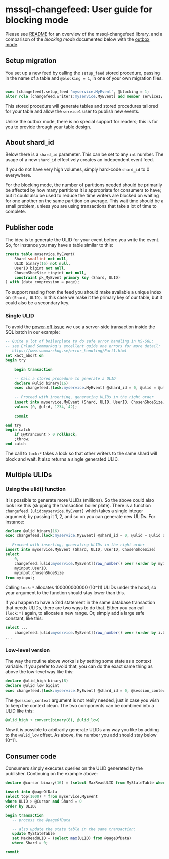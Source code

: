 # mssql-changefeed: User guide for blocking mode

Please see [README](README.md) for an overview of the mssql-changefeed
library, and a comparison of the *blocking mode* documented below with
the [outbox mode](OUTBOX.md).

## Setup migration

You set up a new feed by calling the `setup_feed` stored procedure,
passing in the name of a table and `@blocking = 1`, in one of your own
migration files.
```sql

exec [changefeed].setup_feed 'myservice.MyEvent', @blocking = 1;
alter role [changefeed.writers:myservice.MyEvent] add member service1;    
```

This stored procedure will generate tables and stored procedures tailored
for your table and allow the `service1` user to publish new events.

Unlike the outbox mode, there is no special support for readers; this is
for you to provide through your table design.

## About shard_id

Below there is a `shard_id` parameter. This can be set to any `int` number.
The usage of a new `shard_id` effectively creates an independent
event feed.

If you do not have very high volumes, simply hard-code `shard_id` to 0 everywhere.

For the blocking mode, the number of partitions needed should be primarily
be affected by how many partitions it is appropriate for consumers to have;
but it could also be used to reduce the time writers are blocked on waiting
for one another on the same partition on average. This wait time should be
a small problem, unless you are using transactions that take a lot of time
to complete.

## Publisher code

The idea is to generate the ULID for your event before you write
the event. So, for instance you may have a table 
similar to this:
```sql
create table myservice.MyEvent(
    Shard smallint not null,
    ULID binary(16) not null,
    UserID bigint not null,
    ChosenShoeSize tinyint not null,
    constraint pk_MyEvent primary key (Shard, ULID)
) with (data_compression = page);
```
To support reading from the feed you should make available a unique
index on `(Shard, ULID)`. In this case we make it the primary key of our table,
but it could also be a secondary key.

### Single ULID
To avoid the [power-off issue](POWEROFF.md) we use a server-side transaction
inside the SQL batch in our example:
```sql
-- Quite a lot of boilerplate to do safe error handling in MS-SQL;
-- see Erland Sommarkog's excellent guide one errors for more detail:
-- https://www.sommarskog.se/error_handling/Part1.html
set xact_abort on
begin try
    
    begin transaction

    -- Call a stored procedure to generate a ULID
    declare @ulid binary(16)
    exec changefeed.[lock:myservice.MyEvent] @shard_id = 0, @ulid = @ulid output;
    
    -- Proceed with inserting, generating ULIDs in the right order
    insert into myservice.MyEvent (Shard, ULID, UserID, ChosenShoeSize)
    values (0, @ulid, 1234, 42);
        
    commit

end try
begin catch
    if @@trancount > 0 rollback;
    ;throw;
end catch
```

The call to `lock:*` takes a lock so that other writers to the same
shard will block and wait. It also returns a single generated ULID.

## Multiple ULIDs

### Using the ulid() function
It is possible to generate more ULIDs (millions). So the above could
also look like this (skipping the transaction boiler plate). There is a
function `changefeed.[ulid:myservice.MyEvent]` which takes a single integer
argument; by passing it 1, 2, and so on you can generate new ULIDs.
For instance:
```sql
declare @ulid binary(16)
exec changefeed.[lock:myservice.MyEvent] @shard_id = 0, @ulid = @ulid output;
    
-- Proceed with inserting, generating ULIDs in the right order
insert into myservice.MyEvent (Shard, ULID, UserID, ChosenShoeSize)
select 
    0,
    changefeed.[ulid:myservice.MyEvent](row_number() over (order by myinput.Time),
    myinput.UserID,
    myinput.ChosenShoeSize
from myinput;
```
Calling `lock:*` allocates 100000000000 (10^11) ULIDs under the hood,
so your argument to the function should stay lower than this.

If you happen to have a 2nd statement in the same database transaction
that needs ULIDs, there are two ways to do that.
Either you can call `[lock:*]` again, to allocate a new range.
Or, simply add a large safe constant, like this:

```sql
select ...
    changefeed.[ulid:myservice.MyEvent](row_number() over (order by i.UserID) + 1000000),
...
```

### Low-level version
The way the routine above works is by setting some state as a context variable.
If you prefer to avoid that, you can do the exact same thing
as above the low-level way like this:
```sql
declare @ulid_high binary(8)
declare @ulid_low bigint
exec changefeed.[lock:myservice.MyEvent] @shard_id = 0, @session_context = 0, @ulid_high = @ulid_high output, @ulid_low = @ulid_low output;
```
The `@session_context` argument is not really needed, just in case you wish
to keep the context clean.
The two components can be combined into a ULID like this:
```sql
@ulid_high + convert(binary(8), @ulid_low)
```
Now it is possible to arbitrarily generate ULIDs any way you like by adding
to the `@ulid_low` offset. As above, the number you add should stay below
10^11. 

## Consumer code

Consumers simply executes queries on the ULID generated by the publisher.
Continuing on the example above:
```sql
declare @cursor binary(16) = (select MaxReadULID from MyStateTable where Shard = 0);

insert into @pageOfData
select top(1000) * from myservice.MyEvent
where ULID > @Cursor and Shard = 0
order by ULID;

begin transaction 
   -- process the @pageOfData

   -- also update the state table in the same transaction:
   update MyStateTable
   set MaxReadULID = (select max(ULID) from @pageOfData)
   where Shard = 0;

commit
```

